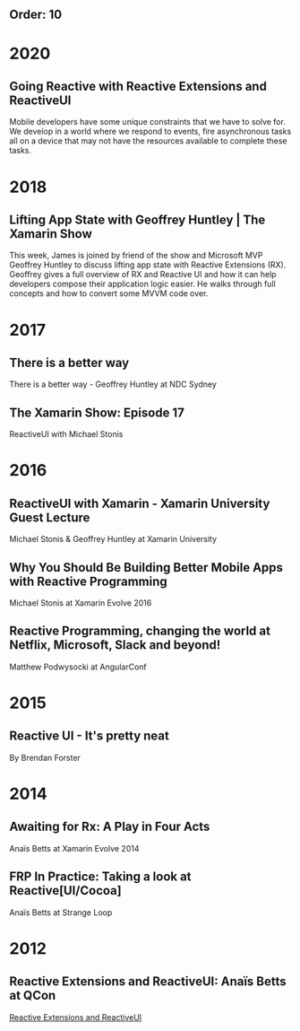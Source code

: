 Order: 10
---
# 2020

## Going Reactive with Reactive Extensions and ReactiveUI

Mobile developers have some unique constraints that we have to solve for.  We develop in a world where we respond to events, fire asynchronous tasks all on a device that may not have the resources available to complete these tasks.

<div class="video-iframe-wrapper">
    <div class="video-iframe-item">
        <?# YouTube VoPtj6n_wz0 /?>
    </div>
</div>

# 2018

## Lifting App State with Geoffrey Huntley | The Xamarin Show
This week, James is joined by friend of the show and Microsoft MVP Geoffrey Huntley to discuss lifting app state with Reactive Extensions (RX). Geoffrey gives a full overview of RX and Reactive UI and how it can help developers compose their application logic easier. He walks through full concepts and how to convert some MVVM code over.

<div class="video-iframe-wrapper">
    <div class="video-iframe-item">
        <?# YouTube 3HwEytvngXk /?>
    </div>
</div>


# 2017

## There is a better way
There is a better way - Geoffrey Huntley at NDC Sydney

<div class="video-iframe-wrapper">
    <div class="video-iframe-item">
        <?# YouTube 4inY7TFEVT0 /?>
    </div>
</div>

## The Xamarin Show: Episode 17
ReactiveUI with Michael Stonis

<div class="video-iframe-wrapper">
    <div class="video-iframe-item">
        <?# YouTube GSKFk-A4omo /?>
    </div>
</div>

# 2016

## ReactiveUI with Xamarin - Xamarin University Guest Lecture

Michael Stonis & Geoffrey Huntley at Xamarin University

<div class="video-iframe-wrapper">
    <div class="video-iframe-item">
        <?# YouTube vydDJ9CaIug /?>
    </div>
</div>

## Why You Should Be Building Better Mobile Apps with Reactive Programming 

Michael Stonis at Xamarin Evolve 2016

<div class="video-iframe-wrapper">
    <div class="video-iframe-item">
        <?# YouTube DYEbUF4xs1Q /?>
    </div>
</div>

## Reactive Programming, changing the world at Netflix, Microsoft, Slack and beyond!

Matthew Podwysocki at AngularConf

<div class="video-iframe-wrapper">
    <div class="video-iframe-item">
        <?# YouTube yEeDbHvg1vQ /?>
    </div>
</div>

# 2015

## Reactive UI - It's pretty neat
By Brendan Forster

<div class="video-iframe-wrapper">
    <div class="video-iframe-item">
        <?# YouTube HPyKHxy7X0w /?>
    </div>
</div>

# 2014

## Awaiting for Rx: A Play in Four Acts

Anaïs Betts at Xamarin Evolve 2014

<div class="video-iframe-wrapper">
    <div class="video-iframe-item">
        <?# YouTube 5DZ8nC0ENdg /?>
    </div>
</div>

## FRP In Practice: Taking a look at Reactive[UI/Cocoa]

Anaïs Betts at Strange Loop

<div class="video-iframe-wrapper">
    <div class="video-iframe-item">
        <?# YouTube 1XNATGjqM6U /?>
    </div>
</div>

# 2012

## Reactive Extensions and ReactiveUI: Anaïs Betts at QCon

[Reactive Extensions and ReactiveUI](https://www.infoq.com/presentations/Reactive-Extensions-and-ReactiveUI)
